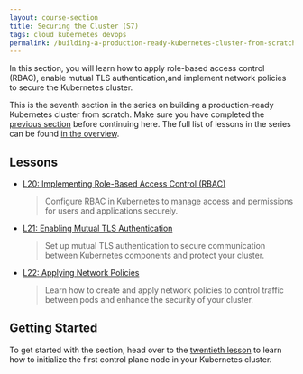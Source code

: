 ```yaml
---
layout: course-section
title: Securing the Cluster (S7)
tags: cloud kubernetes devops
permalink: /building-a-production-ready-kubernetes-cluster-from-scratch/section-7
---
```


In this section, you will learn how to apply role-based access control (RBAC),
enable mutual TLS authentication,and implement network policies to secure the
Kubernetes cluster.

This is the seventh section in the series on building a production-ready
Kubernetes cluster from scratch. Make sure you have completed the
[previous section](#) before continuing here. The full list of lessons in the
series can be found
[in the overview](/building-a-production-ready-kubernetes-cluster-from-scratch).

## Lessons

- [L20: Implementing Role-Based Access Control (RBAC)](/2024/XX/XX/building-a-production-ready-kubernetes-cluster-from-scratch-l20)

  > Configure RBAC in Kubernetes to manage access and permissions for users and
  > applications securely.

- [L21: Enabling Mutual TLS Authentication](/2024/XX/XX/building-a-production-ready-kubernetes-cluster-from-scratch-l21)

  > Set up mutual TLS authentication to secure communication between Kubernetes
  > components and protect your cluster.

- [L22: Applying Network Policies](/2024/XX/XX/building-a-production-ready-kubernetes-cluster-from-scratch-l22)

  > Learn how to create and apply network policies to control traffic between
  > pods and enhance the security of your cluster.

## Getting Started

To get started with the section, head over to the
[twentieth lesson](/building-a-production-ready-kubernetes-cluster-from-scratch/lession-20)
to learn how to initialize the first control plane node in your Kubernetes
cluster.

